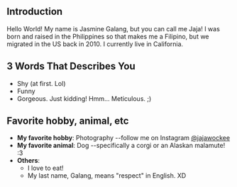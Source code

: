 ## Introduction
Hello World! My name is Jasmine Galang, but you can call me Jaja! I was born and raised in the Philippines so that
makes me a Filipino, but we migrated in the US back in 2010. I currently live in California.

## 3 Words That Describes You
* Shy (at first. Lol)
* Funny
* Gorgeous. Just kidding! Hmm... Meticulous. ;)

## Favorite hobby, animal, etc
* **My favorite hobby**: Photography --follow me on Instagram [@jajawockee](https://www.instagram.com/jajawockee/)
* **My favorite animal**: Dog --specifically a corgi or an Alaskan malamute! :3
* **Others**:
  * I love to eat!
  * My last name, Galang, means "respect" in English. XD